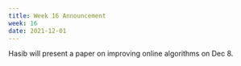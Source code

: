 ```yaml
---
title: Week 16 Announcement
week: 16
date: 2021-12-01
---
```


Hasib will present a paper on improving online algorithms on Dec 8.

